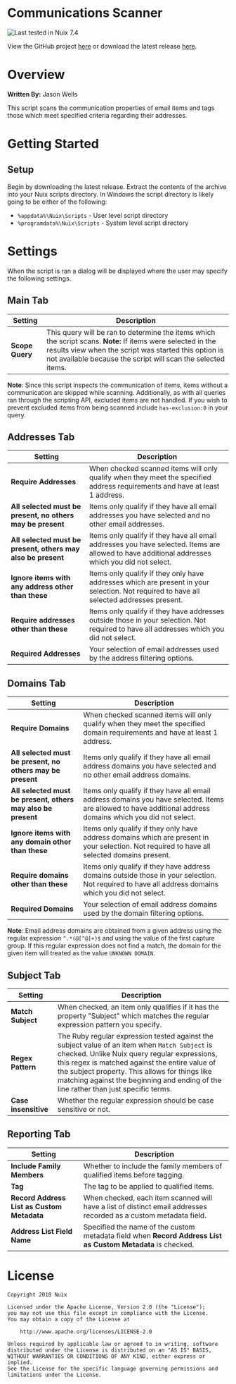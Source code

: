 
Communications Scanner
======================

![Last tested in Nuix 7.4](https://img.shields.io/badge/Nuix-7.4-green.svg)

View the GitHub project [here](https://github.com/NuixSDK/Communication-Scanner) or download the latest release [here](https://github.com/NuixSDK/Communication-Scanner/releases).

# Overview

**Written By:** Jason Wells

This script scans the communication properties of email items and tags those which meet specified criteria regarding their addresses.

# Getting Started

## Setup

Begin by downloading the latest release.  Extract the contents of the archive into your Nuix scripts directory.  In Windows the script directory is likely going to be either of the following:

- `%appdata%\Nuix\Scripts` - User level script directory
- `%programdata%\Nuix\Scripts` - System level script directory

# Settings

When the script is ran a dialog will be displayed where the user may specify the following settings.

## Main Tab

| Setting | Description |
|---------|-------------|
| **Scope Query** | This query will be ran to determine the items which the script scans. **Note:** If items were selected in the results view when the script was started this option is not available because the script will scan the selected items. |

**Note**: Since this script inspects the communication of items, items without a communication are skipped while scanning.  Additionally, as with all queries ran through the scripting API, excluded items are not handled.  If you wish to prevent excluded items from being scanned include `has-exclusion:0` in your query.

## Addresses Tab

| Setting | Description |
|---------|-------------|
| **Require Addresses** | When checked scanned items will only qualify when they meet the specified address requirements and have at least 1 address. |
| **All selected must be present, no others may be present** | Items only qualify if they have all email addresses you have selected and no other email addresses. |
| **All selected must be present, others may also be present** | Items only qualify if they have all email addresses you have selected.  Items are allowed to have additional addresses which you did not select. |
| **Ignore items with any address other than these** | Items only qualify if they only have addresses which are present in your selection.  Not required to have all selected addresses present. |
| **Require addresses other than these** | Items only qualify if they have addresses outside those in your selection.  Not required to have all addresses which you did not select. |
| **Required Addresses** | Your selection of email addresses used by the address filtering options. |

## Domains Tab

| Setting | Description |
|---------|-------------|
| **Require Domains** | When checked scanned items will only qualify when they meet the specified domain requirements and have at least 1 address. |
| **All selected must be present, no others may be present** | Items only qualify if they have all email address domains you have selected and no other email address domains. |
| **All selected must be present, others may also be present** | Items only qualify if they have all email address domains you have selected.  Items are allowed to have additional address domains which you did not select. |
| **Ignore items with any domain other than these** | Items only qualify if they only have address domains which are present in your selection.  Not required to have all selected domains present. |
| **Require domains other than these** | Items only qualify if they have address domains outside those in your selection.  Not required to have all address domains which you did not select. |
| **Required Domains** | Your selection of email address domains used by the domain filtering options. |

**Note**: Email address domains are obtained from a given address using the regular expression `^.*(@[^@]+)$` and using the value of the first capture group.  If this regular expression does not find a match, the domain for the given item will treated as the value `UNKNOWN DOMAIN`.

## Subject Tab

| Setting | Description |
|---------|-------------|
| **Match Subject** | When checked, an item only qualifies if it has the property "Subject" which matches the regular expression pattern you specify. |
| **Regex Pattern** | The Ruby regular expression tested against the subject value of an item when `Match Subject` is checked.  Unlike Nuix query regular expressions, this regex is matched against the entire value of the subject property.  This allows for things like matching against the beginning and ending of the line rather than just specific terms. |
| **Case insensitive** | Whether the regular expression should be case sensitive or not. |

## Reporting Tab

| Setting | Description |
|---------|-------------|
| **Include Family Members** | Whether to include the family members of qualified items before tagging. |
| **Tag** | The tag to be applied to qualified items. |
| **Record Address List as Custom Metadata** | When checked, each item scanned will have a list of distinct email addresses recorded as a custom metadata field. |
| **Address List Field Name** | Specified the name of the custom metadata field when **Record Address List as Custom Metadata** is checked. |

# License

```
Copyright 2018 Nuix

Licensed under the Apache License, Version 2.0 (the "License");
you may not use this file except in compliance with the License.
You may obtain a copy of the License at

    http://www.apache.org/licenses/LICENSE-2.0

Unless required by applicable law or agreed to in writing, software
distributed under the License is distributed on an "AS IS" BASIS,
WITHOUT WARRANTIES OR CONDITIONS OF ANY KIND, either express or implied.
See the License for the specific language governing permissions and
limitations under the License.
```